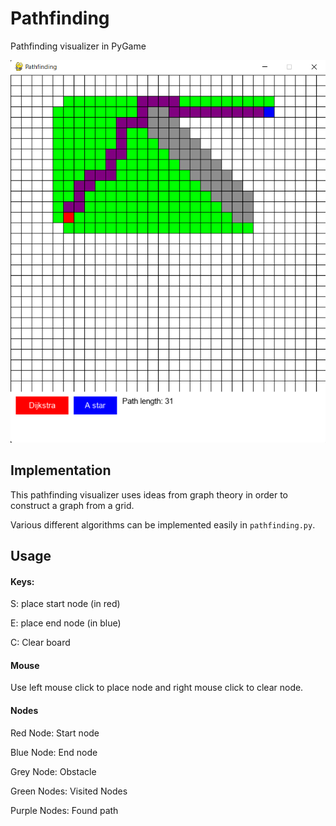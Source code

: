 # Pathfinding 

Pathfinding visualizer in PyGame 

![Screenshot](docs/screenshot.png)

## Implementation
This pathfinding visualizer uses ideas from graph theory in order to construct a graph from a grid. 

Various different algorithms can be implemented easily in `pathfinding.py`.

## Usage
#### Keys:
S: place start node (in red)

E: place end node (in blue)

C: Clear board
#### Mouse
Use left mouse click to place node and right mouse click to clear node.

#### Nodes
Red Node: Start node

Blue Node: End node

Grey Node: Obstacle

Green Nodes: Visited Nodes

Purple Nodes: Found path
